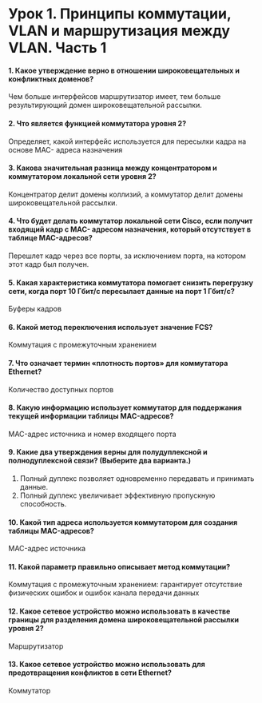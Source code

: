 # Урок 1. Принципы коммутации, VLAN и маршрутизация между VLAN. Часть 1

#### 1. Какое утверждение верно в отношении широковещательных и конфликтных доменов?
Чем больше интерфейсов маршрутизатор имеет, тем больше результирующий домен широковещательной рассылки.

#### 2. Что является функцией коммутатора уровня 2?
Определяет, какой интерфейс используется для пересылки кадра на основе MAC- адреса назначения

#### 3. Какова значительная разница между концентратором и коммутатором локальной сети уровня 2?
Концентратор делит домены коллизий, а коммутатор делит домены широковещательной рассылки.

#### 4. Что будет делать коммутатор локальной сети Cisco, если получит входящий кадр с MAC- адресом назначения, который отсутствует в таблице MAC-адресов?
Перешлет кадр через все порты, за исключением порта, на котором этот кадр был получен.

#### 5. Какая характеристика коммутатора помогает снизить перегрузку сети, когда порт 10 Гбит/с пересылает данные на порт 1 Гбит/с?
Буферы кадров

#### 6. Какой метод переключения использует значение FCS?
Коммутация с промежуточным хранением

#### 7. Что означает термин «плотность портов» для коммутатора Ethernet?
Количество доступных портов

#### 8. Какую информацию использует коммутатор для поддержания текущей информации таблицы MAC-адресов?
MAC-адрес источника и номер входящего порта

#### 9. Какие два утверждения верны для полудуплексной и полнодуплексной связи? (Выберите два варианта.)
1. Полный дуплекс позволяет одновременно передавать и принимать данные.
2. Полный дуплекс увеличивает эффективную пропускную способность.

#### 10. Какой тип адреса используется коммутатором для создания таблицы MAC-адресов?
MAC-адрес источника

#### 11. Какой параметр правильно описывает метод коммутации?
Коммутация с промежуточным хранением: гарантирует отсутствие физических ошибок и ошибок канала передачи данных

#### 12. Какое сетевое устройство можно использовать в качестве границы для разделения домена широковещательной рассылки уровня 2?
Маршрутизатор

#### 13. Какое сетевое устройство можно использовать для предотвращения конфликтов в сети Ethernet?
Коммутатор